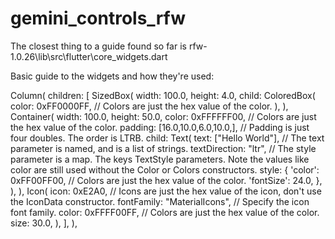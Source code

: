 # gemini_controls_rfw

The closest thing to a guide found so far is rfw-1.0.26\lib\src\flutter\core_widgets.dart

Basic guide to the widgets and how they're used:

Column(
  children: [
    SizedBox(
      width: 100.0,
      height: 4.0,
      child: ColoredBox(
        color: 0xFF0000FF, // Colors are just the hex value of the color.
      ),
   ),
    Container(
      width: 100.0,
      height: 50.0,
      color: 0xFFFFFF00, // Colors are just the hex value of the color.
      padding: [16.0,10.0,6.0,10.0,], // Padding is just four doubles. The order is LTRB.
      child: Text(
        text: ["Hello World"], // The text parameter is named, and is a list of strings.
        textDirection: "ltr",
        // The style parameter is a map. The keys TextStyle parameters. Note the values like color are still used without the Color or Colors constructors.
        style: {
          'color': 0xFF00FF00, // Colors are just the hex value of the color.
          'fontSize': 24.0,
        },
      ),
    ),
    Icon(
      icon: 0xE2A0, // Icons are just the hex value of the icon, don't use the IconData constructor.
      fontFamily: "MaterialIcons", // Specify the icon font family.
      color: 0xFFFF00FF, // Colors are just the hex value of the color.
      size: 30.0,
    ),
  ],
),
